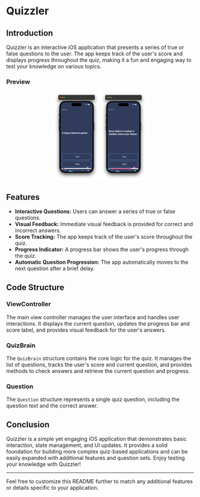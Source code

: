 # Quizzler

## Introduction

Quizzler is an interactive iOS application that presents a series of true or false questions to the user. The app keeps track of the user's score and displays progress throughout the quiz, making it a fun and engaging way to test your knowledge on various topics.

### Preview

<div style="text-align: center;">
  <img src="./demo.png" alt="Preview" style="width: 50%;">
</div>

## Features

- **Interactive Questions:** Users can answer a series of true or false questions.
- **Visual Feedback:** Immediate visual feedback is provided for correct and incorrect answers.
- **Score Tracking:** The app keeps track of the user's score throughout the quiz.
- **Progress Indicator:** A progress bar shows the user's progress through the quiz.
- **Automatic Question Progression:** The app automatically moves to the next question after a brief delay.

## Code Structure

### ViewController

The main view controller manages the user interface and handles user interactions. It displays the current question, updates the progress bar and score label, and provides visual feedback for the user's answers.

### QuizBrain

The `QuizBrain` structure contains the core logic for the quiz. It manages the list of questions, tracks the user's score and current question, and provides methods to check answers and retrieve the current question and progress.

### Question

The `Question` structure represents a single quiz question, including the question text and the correct answer.

## Conclusion

Quizzler is a simple yet engaging iOS application that demonstrates basic interaction, state management, and UI updates. It provides a solid foundation for building more complex quiz-based applications and can be easily expanded with additional features and question sets. Enjoy testing your knowledge with Quizzler!

---

Feel free to customize this README further to match any additional features or details specific to your application.